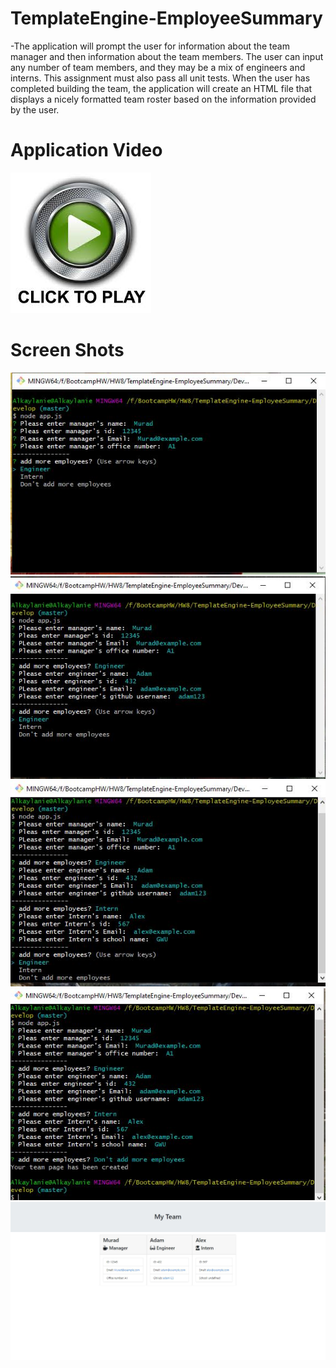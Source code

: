 # TemplateEngine-EmployeeSummary
-The application will prompt the user for information about the team manager and then information about the team members. The user can input any number of team members, and they may be a mix of engineers and interns. This assignment must also pass all unit tests. When the user has completed building the team, the application will create an HTML file that displays a nicely formatted team roster based on the information provided by the user.


# Application Video
[![Watch the video](/screenShots/clickToPlay.jpg)](https://drive.google.com/file/d/1zXSV_wau7iPmqiI1QownX7Gbvs6FCYpI/view)


# Screen Shots
![screenShot1](/screenShots/screenShot1.JPG)
![screenShot2](/screenShots/screenShot2.JPG)
![screenShot3](/screenShots/screenShot3.JPG)
![screenShot4](/screenShots/screenShot4.JPG)
![screenShot4](/screenShots/screenShot5.JPG)